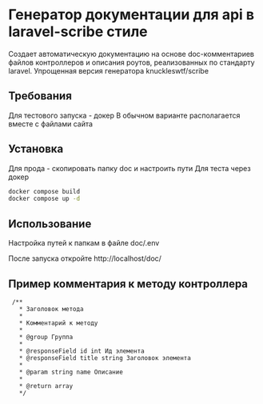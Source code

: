 # Генератор документации для api в laravel-scribe стиле

Создает автоматическую документацию  на основе doc-комментариев файлов контроллеров и описания роутов, реализованных по стандарту laravel.
Упрощенная версия генератора knuckleswtf/scribe

## Требования

Для тестового запуска - докер
В обычном варианте располагается вместе с файлами сайта

## Установка

Для прода - скопировать папку doc и настроить пути
Для теста через докер
```bash
docker compose build
docker compose up -d
```

## Использование

Настройка путей к папкам в файле doc/.env

После запуска откройте http://localhost/doc/

## Пример комментария к методу контроллера

     /**
       * Заголовок метода
       *
       * Комментарий к методу
       *
       * @group Группа
       *
       * @responseField id int Ид элемента
       * @responseField title string Заголовок элемента
       *
       * @param string name Описание
       *
       * @return array
       */